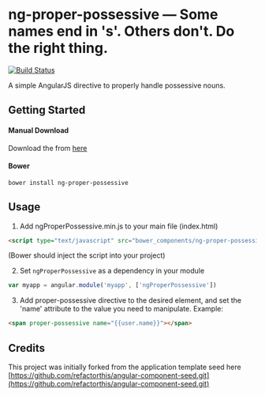 # ng-proper-possessive — Some names end in 's'. Others don't. Do the right thing.

[![Build Status](https://travis-ci.org/codehangar/ng-proper-possessive.svg?branch=master)](https://travis-ci.org/codehangar/ng-proper-possessive)

A simple AngularJS directive to properly handle possessive nouns.

## Getting Started

#### Manual Download
Download the from [here](https://github.com/codehangar/ng-proper-possessive/releases)

#### Bower 
```
bower install ng-proper-possessive
```
<!--
#### Npm
```
npm install ng-copy-text
```
-->

## Usage

1. Add ngProperPossessive.min.js to your main file (index.html)
  ```html
  <script type="text/javascript" src="bower_components/ng-proper-possessive/dist/ngProperPossessive.min.js"></script>
  ```
  (Bower should inject the script into your project)

2. Set `ngProperPossessive` as a dependency in your module
  ```javascript
  var myapp = angular.module('myapp', ['ngProperPossessive'])
  ```

3. Add proper-possessive directive to the desired element, and set the 'name' attribute to the value you need to manipulate.
Example:
  ```html
  <span proper-possessive name="{{user.name}}"></span>
  ```

## Credits
This project was initially forked from the application template seed here
[https://github.com/refactorthis/angular-component-seed.git](https://github.com/refactorthis/angular-component-seed.git)
